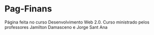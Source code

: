# Pag-Finans
Página feita no curso Desenvolvimento Web 2.0. 
Curso ministrado pelos professores Jamilton Damasceno e Jorge Sant Ana
